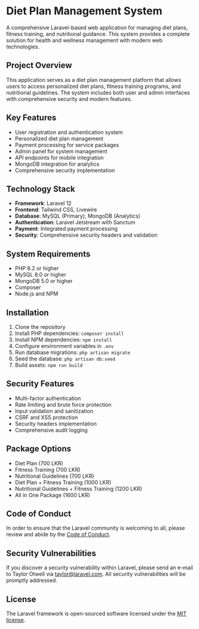 # Diet Plan Management System

A comprehensive Laravel-based web application for managing diet plans, fitness training, and nutritional guidance. This system provides a complete solution for health and wellness management with modern web technologies.

## Project Overview

This application serves as a diet plan management platform that allows users to access personalized diet plans, fitness training programs, and nutritional guidelines. The system includes both user and admin interfaces with comprehensive security and modern features.

## Key Features

- User registration and authentication system
- Personalized diet plan management
- Payment processing for service packages
- Admin panel for system management
- API endpoints for mobile integration
- MongoDB integration for analytics
- Comprehensive security implementation

## Technology Stack

- **Framework**: Laravel 12
- **Frontend**: Tailwind CSS, Livewire
- **Database**: MySQL (Primary), MongoDB (Analytics)
- **Authentication**: Laravel Jetstream with Sanctum
- **Payment**: Integrated payment processing
- **Security**: Comprehensive security headers and validation

## System Requirements

- PHP 8.2 or higher
- MySQL 8.0 or higher
- MongoDB 5.0 or higher
- Composer
- Node.js and NPM

## Installation

1. Clone the repository
2. Install PHP dependencies: `composer install`
3. Install NPM dependencies: `npm install`
4. Configure environment variables in `.env`
5. Run database migrations: `php artisan migrate`
6. Seed the database: `php artisan db:seed`
7. Build assets: `npm run build`

## Security Features

- Multi-factor authentication
- Rate limiting and brute force protection
- Input validation and sanitization
- CSRF and XSS protection
- Security headers implementation
- Comprehensive audit logging

## Package Options

- Diet Plan (700 LKR)
- Fitness Training (700 LKR)
- Nutritional Guidelines (700 LKR)
- Diet Plan + Fitness Training (1000 LKR)
- Nutritional Guidelines + Fitness Training (1200 LKR)
- All in One Package (1600 LKR)

## Code of Conduct

In order to ensure that the Laravel community is welcoming to all, please review and abide by the [Code of Conduct](https://laravel.com/docs/contributions#code-of-conduct).

## Security Vulnerabilities

If you discover a security vulnerability within Laravel, please send an e-mail to Taylor Otwell via [taylor@laravel.com](mailto:taylor@laravel.com). All security vulnerabilities will be promptly addressed.

## License

The Laravel framework is open-sourced software licensed under the [MIT license](https://opensource.org/licenses/MIT).
